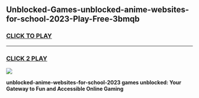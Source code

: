 
## Unblocked-Games-unblocked-anime-websites-for-school-2023-Play-Free-3bmqb
<h3>
<a href="https://premium76.site?title=unblocked-anime-websites-for-school-2023&ref=21A">CLICK TO PLAY</a></h3>
<hr>

<h3>
<a href="https://premium76.site?title=unblocked-anime-websites-for-school-2023&ref=21A">CLICK 2 PLAY</a>
  
</h3>

<a href="https://premium76.site?title=unblocked-anime-websites-for-school-2023&ref=21A"><img src="https://clearcache.store/games.png"></a>


**unblocked-anime-websites-for-school-2023 games unblocked: Your Gateway to Fun and Accessible Online Gaming**
